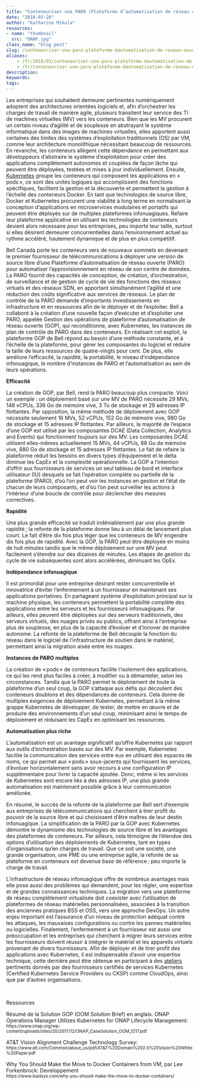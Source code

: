 ```yaml
---
title: "Conteneuriser une PARO (Plateforme d’automatisation de réseau ouverte) par souci d’efficacité : les raisons pour lesquelles Bell a créé la GOP avec Kubernetes"
date: "2018-03-20"
author: "Katharine Mikula"
resources:
- name: "thumbnail"
  src: "ONAP.jpg"
class_name: "blog post"
slug: /conteneuriser-une-paro-plateforme-dautomatisation-de-reseau-ouverte-par-souci-defficacite-les-raisons-pour-lesquelles-bell-a-cree-la-gop-avec-kubernetes
aliases:
    - /fr/2018/03/conteneuriser-une-paro-plateforme-dautomatisation-de-reseau-ouverte-par-souci-defficacite-les-raisons-pour-lesquelles-bell-a-cree-la-gop-avec-kubernetes/
    - /fr/conteneuriser-une-paro-plateforme-dautomatisation-de-reseau-ouverte-par-souci-defficacite-les-raisons-pour-lesquelles-bell-a-cree-la-gop-avec-kubernetes
description:
keywords:
tags:
---
```


<p>Les entreprises qui souhaitent demeurer pertinentes numériquement adoptent des architectures orientées logiciels et, afin d’orchestrer les charges de travail de manière agile, plusieurs transitent leur service des TI de machines virtuelles (MV) vers les conteneurs. Bien que les MV procurent un certain niveau d’agilité et de souplesse en abstrayant le système informatique dans des images de machines virtuelles, elles apportent aussi certaines des limites des systèmes d’exploitation traditionnels (OS) par VM, comme leur architecture monolithique nécessitant beaucoup de ressources. En revanche, les conteneurs allègent cette dépendance en permettant aux développeurs d’abstraire le système d’exploitation pour créer des applications complètement autonomes et couplées de façon lâche qui peuvent être déployées, testées et mises à jour individuellement. Ensuite, <a href="https://www.cloudops.com/fr/2018/02/perdus-en-mer-comment-naviguer-sur-les-eaux-complexes-de-kubernetes-2/" target="_blank">Kubernetes</a> groupe les conteneurs qui composent les applications en « pods », ce sont des unités logiques qui accomplissent des fonctions spécifiques, facilitent la gestion et la découverte et permettent la gestion à l’échelle des conteneurs Docker. En tant que technologies de source libre, Docker et Kubernetes procurent une viabilité à long terme en normalisant la conception d’applications en microservices modulaires et portatifs qui peuvent être déployés sur de multiples plateformes infonuagiques. Refaire leur plateforme applicative en utilisant les technologies de conteneurs devient alors nécessaire pour les entreprises, peu importe leur taille, surtout si elles désirent demeurer concurrentielles dans l’environnement actuel au rythme accéléré, hautement dynamique et de plus en plus compétitif.</p><p>Bell Canada porte les conteneurs vers de nouveaux sommets en devenant le premier fournisseur de télécommunications à déployer une version de source libre d’une Plateforme d’automatisation de réseau ouverte (PARO) pour automatiser l’approvisionnement en réseau de son centre de données. La PARO fournit des capacités de conception, de création, d’orchestration, de surveillance et de gestion de cycle de vie des fonctions des réseaux virtuels et des réseaux SDN, en apportant simultanément l’agilité et une réduction des coûts significative aux services de réseaux. Le plan de contrôle de la PARO demande d’importants investissements en infrastructure et en ressources afin de le déployer et de l’exploiter. Bell a collaboré à la création d’une nouvelle façon d’exécuter et d’exploiter une PARO, appelée Gestion des opérations de plateforme d’automatisation de réseau ouverte (GOP), qui reconditionne, avec Kubernetes, les instances de plan de contrôle de PARO dans des conteneurs. En réalisant cet exploit, la plateforme GOP de Bell répond au besoin d’une méthode constante, et à l’échelle de la plateforme, pour gérer les composantes du logiciel et réduire la taille de leurs ressources de quatre-vingts pour cent. De plus, elle améliore l’efficacité, la rapidité, la portabilité, le niveau d’indépendance infonuagique, le nombre d’instances de PARO et l’automatisation au sein de leurs opérations.</p><p><strong>Efficacité</strong></p><p> La création de GOP, par Bell, rend la PARO beaucoup plus compacte. Voici un exemple : un déploiement basé sur une MV de PARO nécessite 29 MVs, 148 vCPUs, 336 Go de mémoire vive, 3 To de stockage et 29 adresses IP flottantes. Par opposition, la même méthode de déploiement avec GOP nécessite seulement 16 MVs, 52 vCPUs, 152 Go de mémoire vive, 980 Go de stockage et 15 adresses IP flottantes. Par ailleurs, la majorité de l’espace d’une GOP est utilisé par les composantes DCAE (Data Collection, Analytics and Events) qui fonctionnent toujours sur des MV. Les composantes DCAE utilisent elles-mêmes actuellement 15 MVs, 44 vCPUs, 88 Go de mémoire vive, 880 Go de stockage et 15 adresses IP flottantes. Le fait de refaire la plateforme réduit les besoins en divers types d’équipement et le delta diminue les CapEx et la complexité opérationnelle. La GOP a l’intention d’offrir aux fournisseurs de services un seul tableau de bord et interface utilisateur (IU) desquels se fait l’opération complète ou partielle de la plateforme (PARO), d’où l’on peut voir les instances en gestion et l’état de chacun de leurs composants, et d’où l’on peut surveiller les actions à l’intérieur d’une boucle de contrôle pour déclencher des mesures correctives.</p><p><strong>Rapidité</strong></p><p> Une plus grande efficacité se traduit indéniablement par une plus grande rapidité ; la refonte de la plateforme donne lieu à un délai de lancement plus court. Le fait d’être dix fois plus léger que les conteneurs de MV engendre dix fois plus de rapidité. Avec la GOP, la PARO peut être déployée en moins de huit minutes tandis que le même déploiement sur une MV peut facilement s’étendre sur des dizaines de minutes. Les étapes de gestion du cycle de vie subséquentes sont alors accélérées, diminuant les OpEx.</p><p><strong>Indépendance infonuagique</strong></p><p> Il est primordial pour une entreprise désirant rester concurrentielle et innovatrice d’éviter l’enfermement à un fournisseur en maintenant ses applications portatives. En partageant système d’exploitation principal sur la machine physique, les conteneurs permettent la portabilité complète des applications entre les serveurs et les fournisseurs infonuagiques. Par ailleurs, elles peuvent être déployées sur des serveurs traditionnels, des serveurs virtuels, des nuages privés ou publics, offrant ainsi à l’entreprise plus de souplesse, en plus de la capacité d’évoluer et d’innover de manière autonome. La refonte de la plateforme de Bell découple la fonction du réseau dans le logiciel de l’infrastructure de soutien dans le matériel, permettant ainsi la migration aisée entre les nuages.</p><p><strong>Instances de PARO multiples</strong></p><p> La création de « pods » de conteneurs facilite l’isolement des applications, ce qui les rend plus faciles à créer, à modifier ou à démanteler, selon les circonstances. Tandis que la PARO permet le déploiement de toute la plateforme d’un seul coup, la GOP s’attaque aux défis qui découlent des conteneurs doublons et des dépendances de conteneurs. Cela donne de multiples exigences de déploiement Kubernetes, permettant à la même grappe Kubernetes de développer, de tester, de mettre en œuvre et de produire des environnements d’un seul coup, minimisant ainsi le temps de déploiement et réduisant les CapEx en optimisant les ressources.</p><p><strong>Automatisation plus riche</strong></p><p> L’automatisation est un avantage significatif qu’offre Kubernetes par rapport aux outils d’orchestration basés sur des MV. Par exemple, Kubernetes facilite la communication des services entre eux en utilisant des espaces de noms, ce qui permet aux « pods » sous-jacents qui fournissent les services, d’évoluer horizontalement sans avoir recours à une configuration IP supplémentaire pour livrer la capacité ajoutée. Donc, même si les services de Kubernetes sont encore liés à des adresses IP, une plus grande automatisation est maintenant possible grâce à leur communication améliorée.</p><p> En résumé, le succès de la refonte de la plateforme par Bell sert d’exemple aux entreprises de télécommunications qui cherchent à tirer profit du pouvoir de la source libre et qui choisissent d’être maîtres de leur destin infonuagique. La simplification de la PARO par la GOP avec Kubernetes démontre le dynamisme des technologies de source libre et les avantages des plateformes de conteneurs. Par ailleurs, cela témoigne de l’étendue des options d’utilisation des déploiements de Kubernetes, tant en types d’organisations qu’en charges de travail. Que ce soit une société, une grande organisation, une PME ou une entreprise agile, la refonte de sa plateforme en conteneurs est devenue base de référence ; peu importe la charge de travail.</p><p>L’infrastructure de réseau infonuagique offre de nombreux avantages mais elle pose aussi des problèmes qui demandent, pour les régler, une expertise et de grandes connaissances techniques. La migration vers une plateforme de réseau complètement virtualisée doit coexister avec l’utilisation de plateformes de réseau matérielles personnalisées, associées à la transition des anciennes pratiques BSS et OSS, vers une approche DevOps. Un autre enjeu important est l’assurance d’un niveau de protection adéquat contre les attaques, les mauvaises configurations ou contre les pannes matérielles ou logicielles. Finalement, l’enfermement à un fournisseur est aussi une préoccupation et les entreprises qui cherchent à migrer leurs services entre les fournisseurs doivent réussir à intégrer le matériel et les appareils virtuels provenant de divers fournisseurs. Afin de déployer et de tirer profit des applications avec Kubernetes, il est indispensable d’avoir une expertise technique, cette dernière peut être obtenue en participant à des <a href="https://www.cloudops.com/fr/ateliers-docker-kubernetes/" target="_blank">ateliers</a> pertinents donnés par des fournisseurs certifiés de services Kubernetes (Certified Kubernetes Service Providers ou CKSP) comme CloudOps, ainsi que par d’autres organisations.</p><p>&nbsp;</p><p>Ressources</p><p>Résumé de la Solution GOP (OOM Solution Brief) en anglais. ONAP Operations Manager Utilizes Kubernetes for ONAP Lifecycle Management:<br> <small>https://www.onap.org/wp-content/uploads/sites/20/2017/12/ONAP_CaseSolution_OOM_1217.pdf</small></p><p>AT&amp;T Vision Alignment Challenge Technology Survey:<br> <small>https://www.att.com/Common/about_us/pdf/AT&amp;T%20Domain%202.0%20Vision%20White%20Paper.pdf</small></p><p>Why You Should Make the Move to Docker Containers from VM, par Lee Forkenbrock: Developpement<br> <small>https://www.loadsys.com/why-you-should-make-the-move-to-docker-containers/</small></p>
